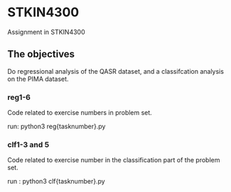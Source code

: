 # STKIN4300
Assignment in STKIN4300


## The objectives
Do regressional analysis of the QASR dataset, and a classifcation analysis on the PIMA dataset.

### reg1-6
Code related to exercise numbers in problem set.

run: python3 reg{tasknumber}.py


### clf1-3 and 5
Code related to exercise number in the classification part of the problem set.

run : python3 clf{tasknumber}.py
